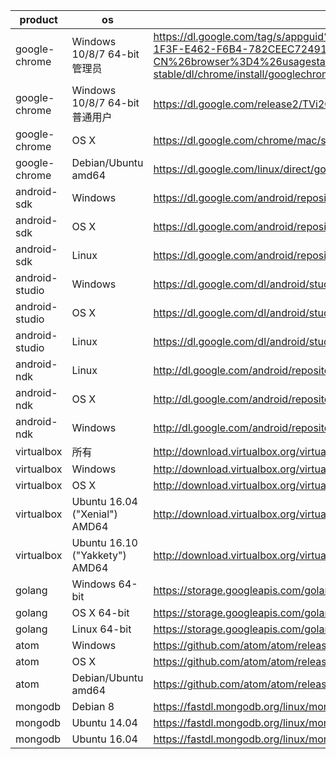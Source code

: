 product | os | uri | filename
--------|----|-----|---------
google-chrome | Windows 10/8/7 64-bit管理员 | https://dl.google.com/tag/s/appguid%3D%7B8A69D345-D564-463C-AFF1-A69D9E530F96%7D%26iid%3D%7BBF9FDEDC-1F3F-E462-F6B4-782CEEC72491%7D%26lang%3Dzh-CN%26browser%3D4%26usagestats%3D1%26appname%3DGoogle%2520Chrome%26needsadmin%3Dprefers%26ap%3Dx64-stable/dl/chrome/install/googlechromestandaloneenterprise64.msi | chrome/win/59.0.3071.86_googlechromestandaloneenterprise64.msi
google-chrome | Windows 10/8/7 64-bit普通用户 | https://dl.google.com/release2/TVi2QMXKGV8/59.0.3071.86_chrome_installer.exe | chrome/win/59.0.3071.86_chrome_installer.exe
google-chrome | OS X | https://dl.google.com/chrome/mac/stable/GGRO/googlechrome.dmg | chrome/mac/59.0.3071.86_googlechrome.dmg
google-chrome | Debian/Ubuntu amd64 | https://dl.google.com/linux/direct/google-chrome-stable_current_amd64.deb | chrome/linux/59.0.3071.86_google-chrome-stable_current_amd64.deb
android-sdk | Windows | https://dl.google.com/android/repository/sdk-tools-windows-3859397.zip |
android-sdk | OS X | https://dl.google.com/android/repository/sdk-tools-darwin-3859397.zip |
android-sdk | Linux | https://dl.google.com/android/repository/sdk-tools-linux-3859397.zip |
android-studio | Windows | https://dl.google.com/dl/android/studio/install/2.2.0.12/android-studio-ide-145.3276617-windows.exe | /dev/null
android-studio | OS X | https://dl.google.com/dl/android/studio/install/2.2.0.12/android-studio-ide-145.3276617-mac.dmg |
android-studio | Linux | https://dl.google.com/dl/android/studio/ide-zips/2.2.0.12/android-studio-ide-145.3276617-linux.zip |
android-ndk | Linux | http://dl.google.com/android/repository/android-mdk-r12b-linux-x86_64.zip |
android-ndk | OS X | http://dl.google.com/android/repository/android-mdk-r12b-darwin-x86_64.zip |
android-ndk | Windows | http://dl.google.com/android/repository/android-mdk-r12b-windows-x86_64.zip |
virtualbox | 所有 | http://download.virtualbox.org/virtualbox/5.1.10/Oracle_VM_VirtualBox_Extension_Pack-5.1.10-112026.vbox-extpack |
virtualbox | Windows | http://download.virtualbox.org/virtualbox/5.1.10/VirtualBox-5.1.10-112026-Win.exe |
virtualbox | OS X | http://download.virtualbox.org/virtualbox/5.1.10/VirtualBox-5.1.10-112026-OSX.dmg |
virtualbox | Ubuntu 16.04 ("Xenial") AMD64 | http://download.virtualbox.org/virtualbox/5.1.10/virtualbox-5.1_5.1.10-112026~Ubuntu~xenial_amd64.deb | virtualbox/5.1.10/virtualbox-5.1.10-112026-Ubuntu-xenial-amd64.deb
virtualbox | Ubuntu 16.10 ("Yakkety") AMD64 | http://download.virtualbox.org/virtualbox/5.1.10/virtualbox-5.1_5.1.10-112026~Ubuntu~yakkety_amd64.deb | virtualbox/5.1.10/virtualbox-5.1.10-112026-Ubuntu-yakkety-amd64.deb
golang | Windows 64-bit | https://storage.googleapis.com/golang/go1.8.3.windows-amd64.msi |
golang | OS X 64-bit | https://storage.googleapis.com/golang/go1.8.3.darwin-amd64.pkg |
golang | Linux 64-bit | https://storage.googleapis.com/golang/go1.8.3.linux-amd64.tar.gz |
atom | Windows | https://github.com/atom/atom/releases/download/v1.17.2/AtomSetup.exe | atom/atom-windows-1.17.2.exe
atom | OS X | https://github.com/atom/atom/releases/download/v1.17.2/atom-mac.zip | atom/atom-mac-1.17.2.zip
atom | Debian/Ubuntu amd64 | https://github.com/atom/atom/releases/download/v1.17.2/atom-amd64.deb | atom/atom-amd64-1.17.2.deb
mongodb | Debian 8 | https://fastdl.mongodb.org/linux/mongodb-linux-x86_64-debian81-3.4.0.tgz |
mongodb | Ubuntu 14.04 | https://fastdl.mongodb.org/linux/mongodb-linux-x86_64-ubuntu1404-3.4.0.tgz |
mongodb | Ubuntu 16.04 | https://fastdl.mongodb.org/linux/mongodb-linux-x86_64-ubuntu1604-3.4.0.tgz |
